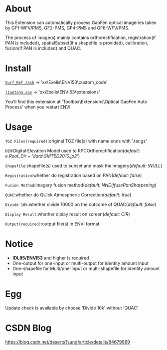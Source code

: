 # About
This Extension can automatically process GaoFen optical imageries taken by GF1-WFV/PMS, GF2-PMS, GF4-PMS and GF6-WFV/PMS.

The process of image(s) mainly contains orthorectification, registration(if PAN is included), spatialSubset(if a shapefile is provided), calibration, fusion(if PAN is included) and QUAC.


# Install
[```Surf_Ref.task```](https://github.com/desertstsung/Project_JiaoTang/blob/master/userFile/Surf_Ref.task) -> 'xx\Exelis\ENVI53\custom_code'

[```jiaotang.sav```](https://github.com/desertstsung/Project_JiaoTang/raw/master/userFile/jiaotang.sav) -> 'xx\Exelis\ENVI53\extensions'

You'll find this extension at 'Toolbox\Extensions\Optical GaoFen Auto Process' when you restart ENVI


# Usage
```TGZ Files(required)```:original TGZ file(s) with name ends with '.tar.gz'

```DEM```:Digital Elevation Model used to RPCOrthorectification(*default: e.Root_Dir + 'data\GMTED2010.jp2'*)

```Shapefile```:shapefile(s) used to subset and mask the imagery(*default: !NULL*)

```Registration```:whether do registration based on PAN(*default: false*)

```Fusion Method```:imagery fusion method(*default: NNDiffusePanSharpening*)

```QUAC```:whether do QUick Atmospheric Correction(*default: true*)

```Divide 10k```:whether divide 10000 on the outcome of QUAC(*default: false*)

```Display Result```:whether diplay result on screen(*default: CIR*)

```Output(required)```:output file(s) in ENVI format


# Notice
+ **IDL85/ENVI53** and higher is required
+ One-output for one-input or multi-output for identity amount input
+ One-shapefile for Multi/one-input or multi-shapefile for identity amount input


# Egg
Update check is available by choose 'Divide 10k' without 'QUAC'


# CSDN Blog
https://blog.csdn.net/desertsTsung/article/details/84679969
